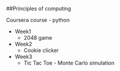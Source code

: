 ##Principles of computing

Coursera course - python

  * Week1
    * 2048 game
  * Week2
    * Cookie clicker
  * Week3
    * Tic Tac Toe - Monte Carlo simulation
